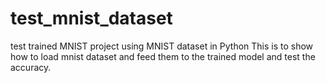 # test_mnist_dataset

test trained MNIST project using MNIST dataset in Python
This is to show how to load mnist dataset and feed them to the trained model and test 
the accuracy. 
